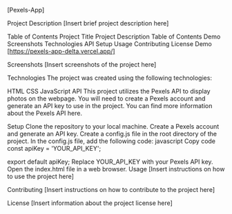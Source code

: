 [Pexels-App]

Project Description
[Insert brief project description here]

Table of Contents
Project Title
Project Description
Table of Contents
Demo
Screenshots
Technologies
API
Setup
Usage
Contributing
License
Demo
[https://pexels-app-delta.vercel.app/]

Screenshots
[Insert screenshots of the project here]

Technologies
The project was created using the following technologies:

HTML
CSS
JavaScript
API
This project utilizes the Pexels API to display photos on the webpage. You will need to create a Pexels account and generate an API key to use in the project. You can find more information about the Pexels API here.

Setup
Clone the repository to your local machine.
Create a Pexels account and generate an API key.
Create a config.js file in the root directory of the project.
In the config.js file, add the following code:
javascript
Copy code
const apiKey = 'YOUR_API_KEY';

export default apiKey;
Replace YOUR_API_KEY with your Pexels API key.
Open the index.html file in a web browser.
Usage
[Insert instructions on how to use the project here]

Contributing
[Insert instructions on how to contribute to the project here]

License
[Insert information about the project license here]
